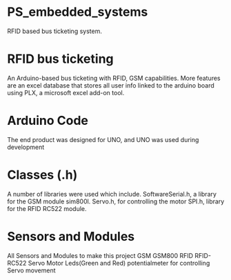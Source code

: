 # PS_embedded_systems
RFID based bus ticketing system.
# RFID bus ticketing
An Arduino-based bus ticketing with RFID, GSM capabilities. More features are an excel database that stores all user info linked to the arduino board using PLX, a microsoft excel add-on tool.

# Arduino Code
The end product was designed for UNO, and UNO was used during development

# Classes (.h)
A number of libraries were used which include.
SoftwareSerial.h, a library for the GSM module sim800l.
Servo.h, for controlling the motor
SPI.h, library for the RFID RC522 module.
 

# Sensors and Modules
All Sensors and Modules to make this project
GSM         GSM800
RFID        RFID-RC522
Servo Motor 
Leds(Green and Red)
potentialmeter for controlling Servo movement
